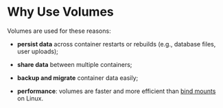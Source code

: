 # Why Use Volumes

Volumes are used for these reasons:

- **persist data** across container restarts or rebuilds (e.g., database files, user uploads);
- **share data** between multiple containers;
- **backup and migrate** container data easily;
 

- **performance**: volumes are faster and more efficient than [bind mounts](../mount/type/bind/definition/definition.md) on Linux.
